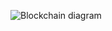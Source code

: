 ![Blockchain diagram](https://raw.githubusercontent.com/clemahieu/mu_coin/master/coin_chain_diagram.png?token=272911__eyJzY29wZSI6IlJhd0Jsb2I6Y2xlbWFoaWV1L211X2NvaW4vbWFzdGVyL2NvaW5fY2hhaW5fZGlhZ3JhbS5wbmciLCJleHBpcmVzIjoxNDA4MTQxMDY2fQ%3D%3D--43fb26e9aca6b57b8027c7614fccaee9d2ea6934)